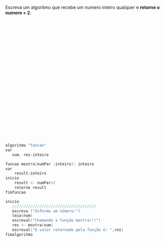 Escreva um algoritmo que recebe um numero inteiro qualquer e **retorne o numero + 2**.

<br/>
<br/>
<br/>
<br/>
<br/>
<br/>
<br/>
<br/>
<br/>
<br/>
<br/>
<br/>
<br/>
<br/>
<br/>
<br/>
<br/>
<br/>
<br/>
<br/>
<br/>
<br/>





```C
algoritmo "funcao"
var
   num, res:inteiro

funcao mostra(numPar :inteiro): inteiro
var
    result:inteiro
inicio
    result <- numPar+2
    retorne result
fimfuncao

inicio         
   /////////////////////////////////////
   escreva ("Informe um número:")
   leia(num)
   escreval("Chamando a função mostra!!!")
   res <- mostra(num)
   escreval("O valor retornado pela função é: ",res)
fimalgoritmo
```


